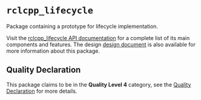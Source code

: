 # `rclcpp_lifecycle`

Package containing a prototype for lifecycle implementation.

Visit the [rclcpp_lifecycle API documentation](http://docs.ros2.org/latest/api/rclcpp_lifecycle/) for a complete list of its main components and features. The design [design document](https://design.ros2.org/articles/node_lifecycle.html) is also available for more information about this package.

## Quality Declaration

This package claims to be in the **Quality Level 4** category, see the [Quality Declaration](QUALITY_DECLARATION.md) for more details.
